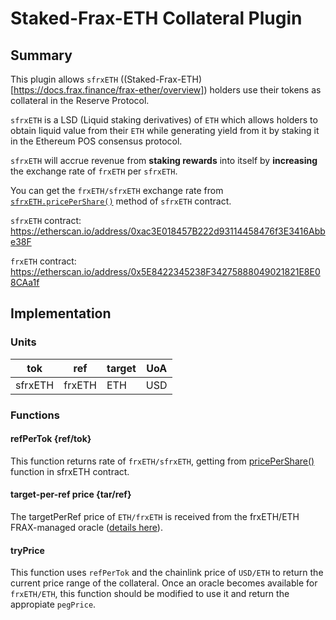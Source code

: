 # Staked-Frax-ETH Collateral Plugin

## Summary

This plugin allows `sfrxETH` ((Staked-Frax-ETH)[https://docs.frax.finance/frax-ether/overview]) holders use their tokens as collateral in the Reserve Protocol.

`sfrxETH` is a LSD (Liquid staking derivatives) of `ETH` which allows holders to obtain liquid value from their `ETH` while generating yield from it by staking it in the Ethereum POS consensus protocol.

`sfrxETH` will accrue revenue from **staking rewards** into itself by **increasing** the exchange rate of `frxETH` per `sfrxETH`.

You can get the `frxETH/sfrxETH` exchange rate from [`sfrxETH.pricePerShare()`](https://github.com/FraxFinance/frxETH-public/blob/master/src/sfrxETH.sol#L82) method of `sfrxETH` contract.

`sfrxETH` contract: <https://etherscan.io/address/0xac3E018457B222d93114458476f3E3416Abbe38F>

`frxETH` contract: <https://etherscan.io/address/0x5E8422345238F34275888049021821E8E08CAa1f>

## Implementation

### Units

| tok     | ref    | target | UoA |
| ------- | ------ | ------ | --- |
| sfrxETH | frxETH | ETH    | USD |

### Functions

#### refPerTok {ref/tok}

This function returns rate of `frxETH/sfrxETH`, getting from [pricePerShare()](https://github.com/FraxFinance/frxETH-public/blob/master/src/sfrxETH.sol#L82) function in sfrxETH contract.

#### target-per-ref price {tar/ref}

The targetPerRef price of `ETH/frxETH` is received from the frxETH/ETH FRAX-managed oracle ([details here](https://docs.frax.finance/frax-oracle/frax-oracle-overview)).

#### tryPrice

This function uses `refPerTok` and the chainlink price of `USD/ETH` to return the current price range of the collateral. Once an oracle becomes available for `frxETH/ETH`, this function should be modified to use it and return the appropiate `pegPrice`.
